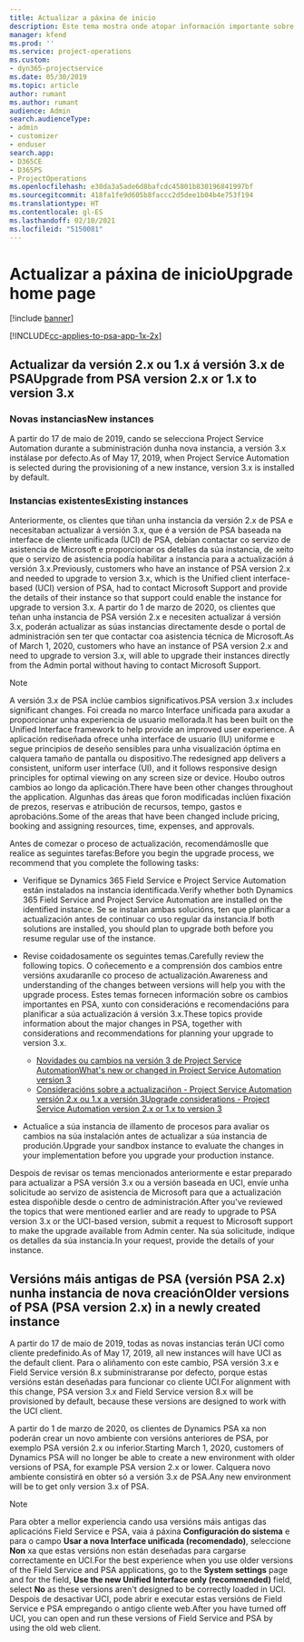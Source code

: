 ```yaml
---
title: Actualizar a páxina de inicio
description: Este tema mostra onde atopar información importante sobre as funcións novas e modificadas en Dynamics 365 Project Service Automation e o proceso para actualizar á versión máis recente.
manager: kfend
ms.prod: ''
ms.service: project-operations
ms.custom:
- dyn365-projectservice
ms.date: 05/30/2019
ms.topic: article
author: rumant
ms.author: rumant
audience: Admin
search.audienceType:
- admin
- customizer
- enduser
search.app:
- D365CE
- D365PS
- ProjectOperations
ms.openlocfilehash: e30da3a5ade6d8bafcdc45801b830196841997bf
ms.sourcegitcommit: 418fa1fe9d605b8faccc2d5dee1b04b4e753f194
ms.translationtype: HT
ms.contentlocale: gl-ES
ms.lasthandoff: 02/10/2021
ms.locfileid: "5150081"
---
```

# <a name="upgrade-home-page"></a><span data-ttu-id="c4351-103">Actualizar a páxina de inicio</span><span class="sxs-lookup"><span data-stu-id="c4351-103">Upgrade home page</span></span>

[!include [banner](../includes/psa-now-project-operations.md)]

[!INCLUDE[cc-applies-to-psa-app-1x-2x](../includes/cc-applies-to-psa-app-1x-2x.md)]

## <a name="upgrade-from-psa-version-2x-or-1x-to-version-3x"></a><span data-ttu-id="c4351-104">Actualizar da versión 2.x ou 1.x á versión 3.x de PSA</span><span class="sxs-lookup"><span data-stu-id="c4351-104">Upgrade from PSA version 2.x or 1.x to version 3.x</span></span>

### <a name="new-instances"></a><span data-ttu-id="c4351-105">Novas instancias</span><span class="sxs-lookup"><span data-stu-id="c4351-105">New instances</span></span>

<span data-ttu-id="c4351-106">A partir do 17 de maio de 2019, cando se selecciona Project Service Automation durante a subministración dunha nova instancia, a versión 3.x instálase por defecto.</span><span class="sxs-lookup"><span data-stu-id="c4351-106">As of May 17, 2019, when Project Service Automation is selected during the provisioning of a new instance, version 3.x is installed by default.</span></span>

### <a name="existing-instances"></a><span data-ttu-id="c4351-107">Instancias existentes</span><span class="sxs-lookup"><span data-stu-id="c4351-107">Existing instances</span></span>

<span data-ttu-id="c4351-108">Anteriormente, os clientes que tiñan unha instancia da versión 2.x de PSA e necesitaban actualizar á versión 3.x, que é a versión de PSA baseada na interface de cliente unificada (UCI) de PSA, debían contactar co servizo de asistencia de Microsoft e proporcionar os detalles da súa instancia, de xeito que o servizo de asistencia podía habilitar a instancia para a actualización á versión 3.x.</span><span class="sxs-lookup"><span data-stu-id="c4351-108">Previously, customers who have an instance of PSA version 2.x and needed to upgrade to version 3.x, which is the Unified client interface-based (UCI) version of PSA, had to contact Microsoft Support and provide the details of their instance so that support could enable the instance for upgrade to version 3.x.</span></span> <span data-ttu-id="c4351-109">A partir do 1 de marzo de 2020, os clientes que teñan unha instancia de PSA versión 2.x e necesiten actualizar á versión 3.x, poderán actualizar as súas instancias directamente desde o portal de administración sen ter que contactar coa asistencia técnica de Microsoft.</span><span class="sxs-lookup"><span data-stu-id="c4351-109">As of March 1, 2020, customers who have an instance of PSA version 2.x and need to upgrade to version 3.x, will able to upgrade their instances directly from the Admin portal without having to contact Microsoft Support.</span></span>  

> [!NOTE]
> <span data-ttu-id="c4351-110">A versión 3.x de PSA inclúe cambios significativos.</span><span class="sxs-lookup"><span data-stu-id="c4351-110">PSA version 3.x includes significant changes.</span></span> <span data-ttu-id="c4351-111">Foi creada no marco Interface unificada para axudar a proporcionar unha experiencia de usuario mellorada.</span><span class="sxs-lookup"><span data-stu-id="c4351-111">It has been built on the Unified Interface framework to help provide an improved user experience.</span></span> <span data-ttu-id="c4351-112">A aplicación rediseñada ofrece unha interface de usuario (IU) uniforme e segue principios de deseño sensibles para unha visualización óptima en calquera tamaño de pantalla ou dispositivo.</span><span class="sxs-lookup"><span data-stu-id="c4351-112">The redesigned app delivers a consistent, uniform user interface (UI), and it follows responsive design principles for optimal viewing on any screen size or device.</span></span> <span data-ttu-id="c4351-113">Houbo outros cambios ao longo da aplicación.</span><span class="sxs-lookup"><span data-stu-id="c4351-113">There have been other changes throughout the application.</span></span> <span data-ttu-id="c4351-114">Algunhas das áreas que foron modificadas inclúen fixación de prezos, reservas e atribución de recursos, tempo, gastos e aprobacións.</span><span class="sxs-lookup"><span data-stu-id="c4351-114">Some of the areas that have been changed include pricing, booking and assigning resources, time, expenses, and approvals.</span></span>

<span data-ttu-id="c4351-115">Antes de comezar o proceso de actualización, recomendámoslle que realice as seguintes tarefas:</span><span class="sxs-lookup"><span data-stu-id="c4351-115">Before you begin the upgrade process, we recommend that you complete the following tasks:</span></span>

- <span data-ttu-id="c4351-116">Verifique se Dynamics 365 Field Service e Project Service Automation están instalados na instancia identificada.</span><span class="sxs-lookup"><span data-stu-id="c4351-116">Verify whether both Dynamics 365 Field Service and Project Service Automation are installed on the identified instance.</span></span> <span data-ttu-id="c4351-117">Se se instalan ambas solucións, ten que planificar a actualización antes de continuar co uso regular da instancia.</span><span class="sxs-lookup"><span data-stu-id="c4351-117">If both solutions are installed, you should plan to upgrade both before you resume regular use of the instance.</span></span>
- <span data-ttu-id="c4351-118">Revise coidadosamente os seguintes temas.</span><span class="sxs-lookup"><span data-stu-id="c4351-118">Carefully review the following topics.</span></span> <span data-ttu-id="c4351-119">O coñecemento e a comprensión dos cambios entre versións axudaranlle co proceso de actualización.</span><span class="sxs-lookup"><span data-stu-id="c4351-119">Awareness and understanding of the changes between versions will help you with the upgrade process.</span></span> <span data-ttu-id="c4351-120">Estes temas fornecen información sobre os cambios importantes en PSA, xunto con consideracións e recomendacións para planificar a súa actualización á versión 3.x.</span><span class="sxs-lookup"><span data-stu-id="c4351-120">These topics provide information about the major changes in PSA, together with considerations and recommendations for planning your upgrade to version 3.x.</span></span>

    - [<span data-ttu-id="c4351-121">Novidades ou cambios na versión 3 de Project Service Automation</span><span class="sxs-lookup"><span data-stu-id="c4351-121">What's new or changed in Project Service Automation version 3</span></span>](whats-new-changed-v3.md)
    - [<span data-ttu-id="c4351-122">Consideracións sobre a actualizaciñon - Project Service Automation versión 2.x ou 1.x a versión 3</span><span class="sxs-lookup"><span data-stu-id="c4351-122">Upgrade considerations - Project Service Automation version 2.x or 1.x to version 3</span></span>](upgrade-v3.md)

- <span data-ttu-id="c4351-123">Actualice a súa instancia de illamento de procesos para avaliar os cambios na súa instalación antes de actualizar a súa instancia de produción.</span><span class="sxs-lookup"><span data-stu-id="c4351-123">Upgrade your sandbox instance to evaluate the changes in your implementation before you upgrade your production instance.</span></span>

<span data-ttu-id="c4351-124">Despois de revisar os temas mencionados anteriormente e estar preparado para actualizar a PSA versión 3.x ou a versión baseada en UCI, envíe unha solicitude ao servizo de asistencia de Microsoft para que a actualización estea dispoñible desde o centro de administración.</span><span class="sxs-lookup"><span data-stu-id="c4351-124">After you've reviewed the topics that were mentioned earlier and are ready to upgrade to PSA version 3.x or the UCI-based version, submit a request to Microsoft support to make the upgrade available from Admin center.</span></span> <span data-ttu-id="c4351-125">Na súa solicitude, indique os detalles da súa instancia.</span><span class="sxs-lookup"><span data-stu-id="c4351-125">In your request, provide the details of your instance.</span></span>

## <a name="older-versions-of-psa-psa-version-2x-in-a-newly-created-instance"></a><span data-ttu-id="c4351-126">Versións máis antigas de PSA (versión PSA 2.x) nunha instancia de nova creación</span><span class="sxs-lookup"><span data-stu-id="c4351-126">Older versions of PSA (PSA version 2.x) in a newly created instance</span></span>

<span data-ttu-id="c4351-127">A partir do 17 de maio de 2019, todas as novas instancias terán UCI como cliente predefinido.</span><span class="sxs-lookup"><span data-stu-id="c4351-127">As of May 17, 2019, all new instances will have UCI as the default client.</span></span> <span data-ttu-id="c4351-128">Para o aliñamento con este cambio, PSA versión 3.x e Field Service versión 8.x subministraranse por defecto, porque estas versións están deseñadas para funcionar co cliente UCI.</span><span class="sxs-lookup"><span data-stu-id="c4351-128">For alignment with this change, PSA version 3.x and Field Service version 8.x will be provisioned by default, because these versions are designed to work with the UCI client.</span></span>

<span data-ttu-id="c4351-129">A partir do 1 de marzo de 2020, os clientes de Dynamics PSA xa non poderán crear un novo ambiente con versións anteriores de PSA, por exemplo PSA versión 2.x ou inferior.</span><span class="sxs-lookup"><span data-stu-id="c4351-129">Starting March 1, 2020, customers of Dynamics PSA will no longer be able to create a new environment with older versions of PSA, for example PSA version 2.x or lower.</span></span> <span data-ttu-id="c4351-130">Calquera novo ambiente consistirá en obter só a versión 3.x de PSA.</span><span class="sxs-lookup"><span data-stu-id="c4351-130">Any new environment will be to get only version 3.x of PSA.</span></span>

> [!NOTE]
> <span data-ttu-id="c4351-131">Para obter a mellor experiencia cando usa versións máis antigas das aplicacións Field Service e PSA, vaia á páxina **Configuración do sistema** e para o campo **Usar a nova Interface unificada (recomendado)**, seleccione **Non** xa que estas versións non están deseñadas para cargarse correctamente en UCI.</span><span class="sxs-lookup"><span data-stu-id="c4351-131">For the best experience when you use older versions of the Field Service and PSA applications, go to the **System settings** page and for the field, **Use the new Unified Interface only (recommended)** field, select **No** as these versions aren't designed to be correctly loaded in UCI.</span></span> <span data-ttu-id="c4351-132">Despois de desactivar UCI, pode abrir e executar estas versións de Field Service e PSA empregando o antigo cliente web.</span><span class="sxs-lookup"><span data-stu-id="c4351-132">After you have turned off UCI, you can open and run these versions of Field Service and PSA by using the old web client.</span></span> 
